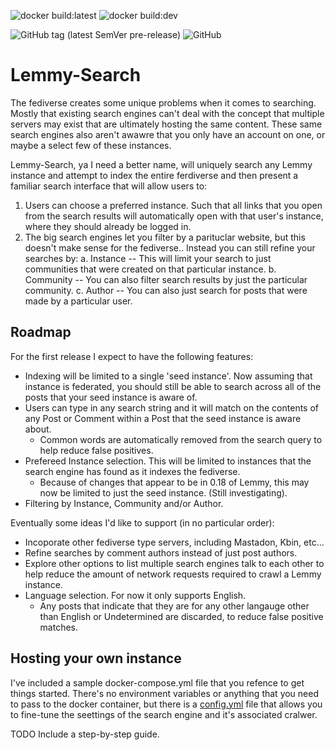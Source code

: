 ![docker build:latest](https://github.com/marsara9/lemmy-search/actions/workflows/build-latest.yml/badge.svg)
![docker build:dev](https://github.com/marsara9/lemmy-search/actions/workflows/build-dev.yml/badge.svg)

![GitHub tag (latest SemVer pre-release)](https://img.shields.io/github/v/tag/marsara9/lemmy-search)
![GitHub](https://img.shields.io/github/license/marsara9/lemmy-search)

# Lemmy-Search

The fediverse creates some unique problems when it comes to searching.  Mostly that existing search engines can't deal with the concept that multiple servers may exist that are ultimately hosting the same content.  These same search engines also aren't awawre that you only have an account on one, or maybe a select few of these instances.

Lemmy-Search, ya I need a better name, will uniquely search any Lemmy instance and attempt to index the entire ferdiverse and then present a familiar search interface that will allow users to:

1. Users can choose a preferred instance.  Such that all links that you open from the search results will automatically open with that user's instance, where they should already be logged in.
2. The big search engines let you filter by a parituclar website, but this doesn't make sense for the fediverse.. Instead you can still refine your searches by:
    a. Instance -- This will limit your search to just communities that were created on that particular instance.
    b. Community -- You can also filter search results by just the particular community.
    c. Author -- You can also just search for posts that were made by a particular user.

## Roadmap

For the first release I expect to have the following features:

* Indexing will be limited to a single 'seed instance'.  Now assuming that instance is federated, you should still be able to search across all of the posts that your seed instance is aware of.
* Users can type in any search string and it will match on the contents of any Post or Comment within a Post that the seed instance is aware about.
  * Common words are automatically removed from the search query to help reduce false positives.
* Prefereed Instance selection.  This will be limited to instances that the search engine has found as it indexes the fediverse.
  * Because of changes that appear to be in 0.18 of Lemmy, this may now be limited to just the seed instance.  (Still investigating).
* Filtering by Instance, Community and/or Author.


Eventually some ideas I'd like to support (in no particular order):

* Incoporate other fediverse type servers, including Mastadon, Kbin, etc...
* Refine searches by comment authors instead of just post authors.
* Explore other options to list multiple search engines talk to each other to help reduce the amount of network requests required to crawl a Lemmy instance.
* Language selection.  For now it only supports English.
  * Any posts that indicate that they are for any other langauge other than English or Undetermined are discarded, to reduce false positive matches.

## Hosting your own instance

I've included a sample docker-compose.yml file that you refence to get things started.  There's no environment variables or anything that you need to pass to the docker container, but there is a [config.yml](./config/config.yml) file that allows you to fine-tune the seettings of the search engine and it's associated cralwer.

TODO Include a step-by-step guide.
